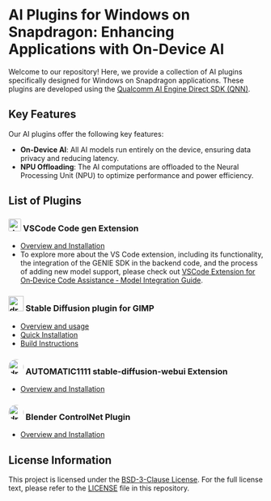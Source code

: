 # AI Plugins for Windows on Snapdragon: Enhancing Applications with On-Device AI

Welcome to our repository! Here, we provide a collection of AI plugins specifically designed for Windows on Snapdragon applications. These plugins are developed using the [Qualcomm AI Engine Direct SDK (QNN)](https://www.qualcomm.com/developer/software/qualcomm-ai-engine-direct-sdk).

## Key Features

Our AI plugins offer the following key features:

- **On-Device AI**: All AI models run entirely on the device, ensuring data privacy and reducing latency.
- **NPU Offloading**: The AI computations are offloaded to the Neural Processing Unit (NPU) to optimize performance and power efficiency.

## List of Plugins

### <img src="plugins\vscode\qairt-code-gen\media\vscode-logo.png" alt="drawing" style="width:25px;border-radius: 10%;"/> VSCode Code gen Extension
- [Overview and Installation](plugins/vscode/qairt-code-gen/README.md)
- To explore more about the VS Code extension, including its functionality, the integration of the GENIE SDK in the backend code, and the process of adding new model support, 
please check out [VSCode Extension for On‐Device Code Assistance ‐ Model Integration Guide](https://github.com/quic/wos-ai-plugins/wiki/VSCode-Extension-for-On%E2%80%90Device-Code-Assistance-%E2%80%90-Model-Integration-Guide).

### <img src="plugins\gimp\stable-diffusion\docs\resources\gimp.png" alt="drawing" style="width:30px;"/> Stable Diffusion plugin for GIMP
- [Overview and usage](plugins/gimp/stable-diffusion/README.md)
- [Quick Installation](plugins/gimp/stable-diffusion/docs/install.md)
- [Build Instructions](plugins/gimp/stable-diffusion/docs/build.md)

### <img src="plugins\stable-diffusion-webui\qairt_accelerate\docs\resources\main_icon.png" alt="drawing" style="width:30px;border-radius: 50%;"/> AUTOMATIC1111 stable-diffusion-webui Extension
- [Overview and Installation](plugins/stable-diffusion-webui/qairt_accelerate/README.md)

### <img src="plugins\blender\SnapdragonImageGeneration\docs\resources\main_icon.jpg" alt="drawing" style="width:30px;border-radius: 50%;"/> Blender ControlNet Plugin
- [Overview and Installation](plugins/blender/SnapdragonImageGeneration/README.md)

##  License Information

This project is licensed under the [BSD-3-Clause License](https://spdx.org/licenses/BSD-3-Clause.html). For the full license text, please refer to the [LICENSE](LICENSE) file in this repository.
